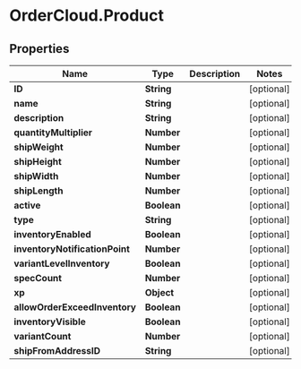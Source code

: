 # OrderCloud.Product

## Properties
Name | Type | Description | Notes
------------ | ------------- | ------------- | -------------
**ID** | **String** |  | [optional] 
**name** | **String** |  | [optional] 
**description** | **String** |  | [optional] 
**quantityMultiplier** | **Number** |  | [optional] 
**shipWeight** | **Number** |  | [optional] 
**shipHeight** | **Number** |  | [optional] 
**shipWidth** | **Number** |  | [optional] 
**shipLength** | **Number** |  | [optional] 
**active** | **Boolean** |  | [optional] 
**type** | **String** |  | [optional] 
**inventoryEnabled** | **Boolean** |  | [optional] 
**inventoryNotificationPoint** | **Number** |  | [optional] 
**variantLevelInventory** | **Boolean** |  | [optional] 
**specCount** | **Number** |  | [optional] 
**xp** | **Object** |  | [optional] 
**allowOrderExceedInventory** | **Boolean** |  | [optional] 
**inventoryVisible** | **Boolean** |  | [optional] 
**variantCount** | **Number** |  | [optional] 
**shipFromAddressID** | **String** |  | [optional] 


